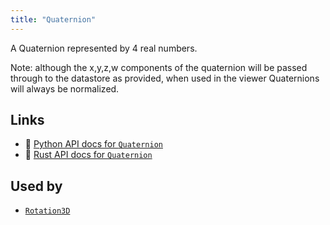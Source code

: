 ```yaml
---
title: "Quaternion"
---
```


A Quaternion represented by 4 real numbers.

Note: although the x,y,z,w components of the quaternion will be passed through to the
datastore as provided, when used in the viewer Quaternions will always be normalized.


## Links
 * 🐍 [Python API docs for `Quaternion`](https://ref.rerun.io/docs/python/stable/common/datatypes#rerun.datatypes.Quaternion)
 * 🦀 [Rust API docs for `Quaternion`](https://docs.rs/rerun/latest/rerun/datatypes/struct.Quaternion.html)


## Used by

* [`Rotation3D`](../datatypes/rotation3d.md)
